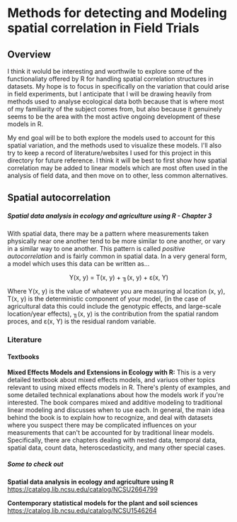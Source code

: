 # Methods for detecting and Modeling spatial correlation in Field Trials

## Overview
I think it woluld be interesting and worthwile to explore some of the functionaliaty offered by R for handling spatial correlation structures in datasets. My hope is to focus in specifically on the variation that could arise in field experiments, but I anticipate that I will be drawing heavily from methods used to analyse ecological data both because that is where most of my familiarity of the subject comes from, but also because it genuinely seems to be the area with the most active ongoing development of these models in R. 

My end goal will be to both explore the models used to account for this spatial variation, and the methods used to visualize these models. I'll also try to keep a record of literature/websites I used for this project in this directory for future reference. I think it will be best to first show how spatial correlation may be added to linear models which are most often used in the analysis of field data, and then move on to other, less common alternatives.

## Spatial autocorrelation
##### Spatial data analysis in ecology and agriculture using R - Chapter 3
With spatial data, there may be a pattern where measurements taken physically near one another tend to be more similar to one another, or vary in a similar way to one another. This pattern is called *positive autocorrelation* and is fairly common in spatial data. In a very general form, a model which uses this data can be written as...

<p align = 'center'>
Y(x, y) = T(x, y) + ╖(x, y) + ε(x, Y)
</p>

Where Y(x, y) is the value of whatever you are measuring al location (x, y), T(x, y) is the deterministic component of your model, (in the case of agricultural data this could include the genotypic effects, and large-scale location/year effects), ╖(x, y) is the contribution from the spatial random proces, and ε(x, Y) is the residual random variable. 

### Literature
#### Textbooks

**Mixed Effects Models and Extensions in Ecology with R:** This is a very detailed textbook about mixed effects models, and variuos other topics relevant to using mixed effects models in R. There's plenty of examples, and some detailed technical explanations about how the models work if you're interested. The book compares mixed and additive modeling to traditional linear modeling and discusses when to use each. In general, the main idea behind the book is to explain how to recognize, and deal with datasets where you suspect there may be complicated influences on your measurements that can't be accounted for by traditional linear models. Specifically, there are chapters dealing with nested data, temporal data, spatial data, count data, heteroscedasticity, and many other special cases.

##### Some to check out
**Spatial data analysis in ecology and agriculture using R** https://catalog.lib.ncsu.edu/catalog/NCSU2664799

**Contemporary statistical models for the plant and soil sciences** https://catalog.lib.ncsu.edu/catalog/NCSU1546264
